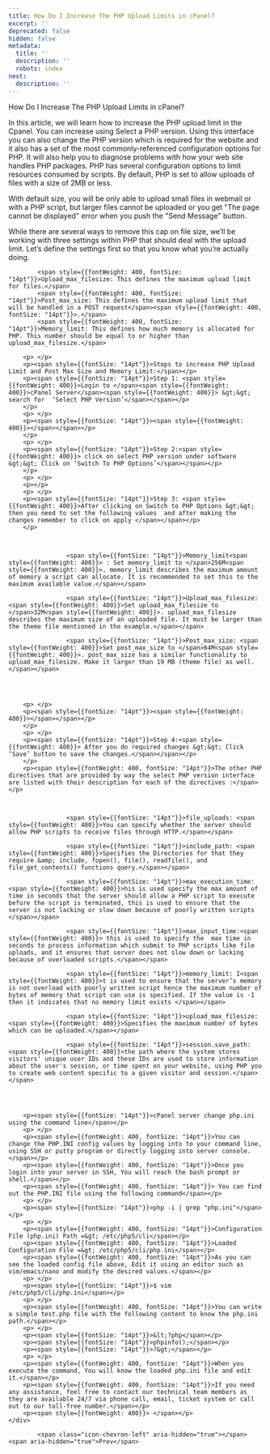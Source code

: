 ```yaml
---
title: How Do I Increase The PHP Upload Limits in cPanel?
excerpt: ''
deprecated: false
hidden: false
metadata:
  title: ''
  description: ''
  robots: index
next:
  description: ''
---
```


<div class="page-header">
</div>

    

<div itemprop="articleBody">
    <span style={{fontSize: "24pt"}}>How Do I Increase The PHP Upload Limits in cPanel?</span>
    <div>
        <p><span style={{fontSize: "14pt"}}> </span></p>
        <p><span style={{fontWeight: 400, fontSize: "14pt"}}>In this article, we will learn how to increase the PHP upload limit in the Cpanel. You can increase using Select a PHP version. Using this interface you can also change the PHP version which is required for the website and it also has a set of the most commonly-referenced configuration options for PHP. It will also help you to diagnose problems with how your web site handles PHP packages. PHP has several configuration options to limit resources consumed by scripts. By default, PHP is set to allow uploads of files with a size of 2MB or less.</span></p>
        <p><span style={{fontWeight: 400, fontSize: "14pt"}}> With default size, you will be only able to upload small files in webmail or with a PHP script, but larger files cannot be uploaded or you get "The page cannot be displayed" error when you push the "Send Message" button.</span></p>
        <p><span style={{fontWeight: 400, fontSize: "14pt"}}> While there are several ways to remove this cap on file size, we’ll be working with three settings within PHP that should deal with the upload limit. Let’s define the settings first so that you know what you’re actually doing.</span></p>
        <p> </p>
        
            <span style={{fontWeight: 400, fontSize: "14pt"}}>Upload_max_filesize: This defines the maximum upload limit for files.</span>
            <span style={{fontWeight: 400, fontSize: "14pt"}}>Post_max_size: This defines the maximum upload limit that will be handled in a POST request</span><span style={{fontWeight: 400, fontSize: "14pt"}}>.</span>
            <span style={{fontWeight: 400, fontSize: "14pt"}}>Memory_limit: This defines how much memory is allocated for PHP. This number should be equal to or higher than upload_max_filesize.</span>
        
        <p> </p>
        <p><span style={{fontSize: "14pt"}}>Steps to increase PHP Upload Limit and Post Max Size and Memory Limit:</span></p>
        <p><span style={{fontSize: "14pt"}}>Step 1: <span style={{fontWeight: 400}}>Login to </span><span style={{fontWeight: 400}}>cPanel Server</span><span style={{fontWeight: 400}}> &gt;&gt; search for  ‘Select PHP Version’</span></span></p>
        </p>
        <p> </p>
        <p><span style={{fontSize: "14pt"}}><span style={{fontWeight: 400}}></span></span></p>
        </p>
        <p> </p>
        <p><span style={{fontSize: "14pt"}}>Step 2:<span style={{fontWeight: 400}}> click on select PHP version under software  &gt;&gt; Click on ‘Switch To PHP Options’</span></span></p>
        </p>
        <p> </p>
        <p></p>
        <p> </p>
        <p><span style={{fontSize: "14pt"}}>Step 3: <span style={{fontWeight: 400}}>After clicking on Switch to PHP Options &gt;&gt; then you need to set the following values  and after making the changes remember to click on apply </span></span></p>
        </p>
        
            
                
                    <span style={{fontSize: "14pt"}}>Memory_limit<span style={{fontWeight: 400}}> : Set memory_limit to </span>256M<span style={{fontWeight: 400}}>. memory_limit describes the maximum amount of memory a script can allocate. It is recommended to set this to the maximum available value.</span></span>
                    
                    <span style={{fontSize: "14pt"}}>Upload_max_filesize: <span style={{fontWeight: 400}}>Set upload_max_filesize to </span>32M<span style={{fontWeight: 400}}>. upload_max_filesize describes the maximum size of an uploaded file. It must be larger than the theme file mentioned in the example.</span></span>
                    
                    <span style={{fontSize: "14pt"}}>Post_max_size: <span style={{fontWeight: 400}}>Set post_max_size to </span>64M<span style={{fontWeight: 400}}>. post_max_size has a similar functionality to upload_max_filesize. Make it larger than 19 MB (theme file) as well.</span></span>
                    
                
            
        
        <p> </p>
        <p><span style={{fontSize: "14pt"}}><span style={{fontWeight: 400}}></span></span></p>
        </p>
        <p> </p>
        <p><span style={{fontSize: "14pt"}}>Step 4:<span style={{fontWeight: 400}}> After you do required changes &gt;&gt; Click ‘Save’ button to save the changes.</span></span></p>
        </p>
        <p><span style={{fontWeight: 400, fontSize: "14pt"}}>The other PHP directives that are provided by way the select PHP version interface are listed with their description for each of the directives :</span></p>
        
            
                
                    <span style={{fontSize: "14pt"}}>file_uploads: <span style={{fontWeight: 400}}>You can specify whether the server should allow PHP scripts to receive files through HTTP.</span></span>
                    
                    <span style={{fontSize: "14pt"}}>include_path: <span style={{fontWeight: 400}}>Specifies the Directories for that they require &amp; include, fopen(), file(), readfile(), and file_get_contents() functions query.</span></span>
                    
                    <span style={{fontSize: "14pt"}}>max_execution_time: <span style={{fontWeight: 400}}>his is used specify the max amount of time in seconds that the server should allow a PHP script to execute before the script is terminated, this is used to ensure that the server is not lacking or slow down because of poorly written scripts </span></span>
                    
                    <span style={{fontSize: "14pt"}}>max_input_time:<span style={{fontWeight: 400}}> this is used to specify the  max time in seconds to process information which submit to PHP scripts like file uploads, and it ensures that server does not slow down or lacking because of overloaded scripts.</span></span>
                    
                    <span style={{fontSize: "14pt"}}>memory_limit: I<span style={{fontWeight: 400}}>t is used to ensure that the server’s memory is not overload with poorly written script hence the maximum number of bytes of memory that script can use is specified. If the value is -1 then it indicates that no memory limit exists </span></span>
                    
                    <span style={{fontSize: "14pt"}}>upload_max_filesize: <span style={{fontWeight: 400}}>Specifies the maximum number of bytes which can be uploaded.</span></span>
                    
                    <span style={{fontSize: "14pt"}}>session.save_path: <span style={{fontWeight: 400}}>the path where the system stores visitors' unique user IDs and these IDs are used to store information about the user's session, or time spent on your website, using PHP you to create web content specific to a given visitor and session.</span></span>
                    
                
            
        
        <p><span style={{fontSize: "14pt"}}>cPanel server change php.ini using the command line</span></p>
        <p> </p>
        <p><span style={{fontWeight: 400, fontSize: "14pt"}}>You can change the PHP.INI config values by logging into to your command line, using SSH or putty program or directly logging into server console.</span></p>
        <p><span style={{fontWeight: 400, fontSize: "14pt"}}>Once you login into your server in SSH, You will reach the bash prompt or shell.</span></p>
        <p><span style={{fontWeight: 400, fontSize: "14pt"}}> You can find out the PHP.INI file using the following command</span></p>
        <p> </p>
        <p><span style={{fontSize: "14pt"}}>php -i | grep "php.ini"</span></p>
        <p> </p>
        <p><span style={{fontWeight: 400, fontSize: "14pt"}}>Configuration File (php.ini) Path =&gt; /etc/php5/cli</span></p>
        <p><span style={{fontWeight: 400, fontSize: "14pt"}}>Loaded Configuration File =&gt; /etc/php5/cli/php.ini</span></p>
        <p><span style={{fontWeight: 400, fontSize: "14pt"}}>As you can see the loaded config file above, Edit it using an editor such as vim/emacs/nano and modify the desired values.</span></p>
        <p> </p>
        <p><span style={{fontSize: "14pt"}}>$ vim  /etc/php5/cli/php.ini</span></p>
        <p> </p>
        <p><span style={{fontWeight: 400, fontSize: "14pt"}}>You can write a simple test.php file with the following content to know the php.ini path.</span></p>
        <p> </p>
        <p><span style={{fontSize: "14pt"}}>&lt;?php</span></p>
        <p><span style={{fontSize: "14pt"}}>phpinfo();</span></p>
        <p><span style={{fontSize: "14pt"}}>?&gt;</span></p>
        <p> </p>
        <p><span style={{fontWeight: 400, fontSize: "14pt"}}>When you execute the command, You will know the loaded php.ini file and edit it.</span></p>
        <p><span style={{fontWeight: 400, fontSize: "14pt"}}>If you need any assistance, feel free to contact our technical team members as they are available 24/7 via phone call, email, ticket system or call out to our toll-free number.</span></p>
        <p><span style={{fontWeight: 400}}> </span></p>
    </div>
</div>

    
        
            <span class="icon-chevron-left" aria-hidden="true"></span> <span aria-hidden="true">Prev</span> 
    

</div>